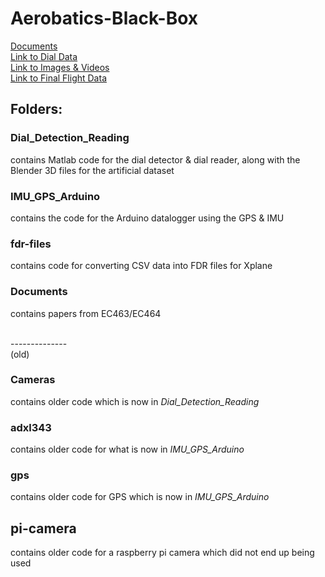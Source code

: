 # Aerobatics-Black-Box
[Documents](https://github.com/tomqiluo/Aerobatics-Black-Box/tree/main/Documents) <br>
[Link to Dial Data](https://drive.google.com/drive/folders/1bl_v1O7g7RSnbkWG_YXuDem33h0YtZWN?usp=share_link) <br>
[Link to Images & Videos](https://drive.google.com/drive/folders/1Hba_cHVIEYV1K0TeGFHaxFcLLabiBXuD?usp=share_link) <br>
[Link to Final Flight Data](https://drive.google.com/drive/folders/1oAbUb9HuSsoUGk8lv7SAkXR1NV9C76qR?usp=share_link)

## Folders:

### Dial_Detection_Reading
contains Matlab code for the dial detector & dial reader, along with the Blender 3D files for the artificial dataset

### IMU_GPS_Arduino
contains the code for the Arduino datalogger using the GPS & IMU

### fdr-files
contains code for converting CSV data into FDR files for Xplane

### Documents
contains papers from EC463/EC464

<br>
-------------- <br>
(old)

### Cameras
contains older code which is now in *Dial_Detection_Reading*

### adxl343
contains older code for what is now in *IMU_GPS_Arduino*

### gps
contains older code for GPS which is now in *IMU_GPS_Arduino*

## pi-camera
contains older code for a raspberry pi camera which did not end up being used
